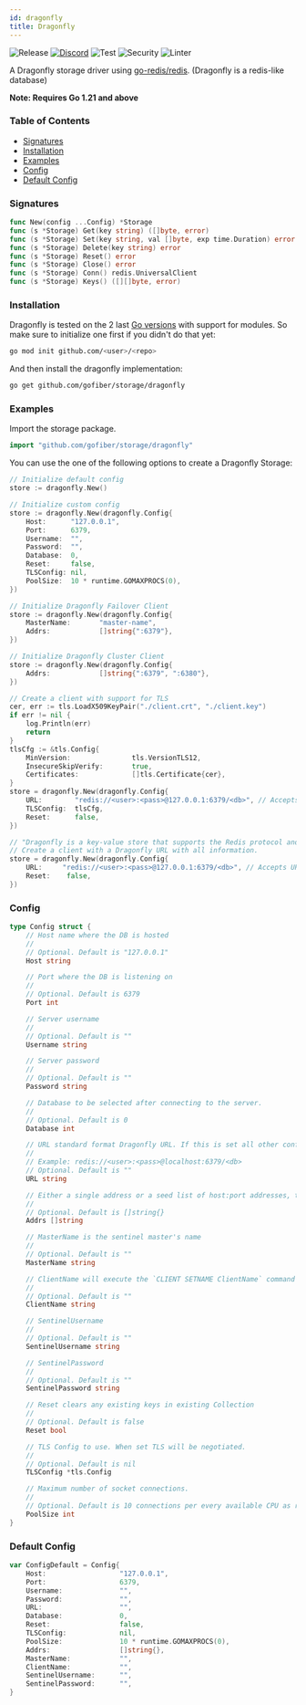 ```yaml
---
id: dragonfly
title: Dragonfly
---
```


![Release](https://img.shields.io/github/v/tag/gofiber/storage?filter=redis*)
[![Discord](https://img.shields.io/discord/704680098577514527?style=flat&label=%F0%9F%92%AC%20discord&color=00ACD7)](https://gofiber.io/discord)
![Test](https://img.shields.io/github/actions/workflow/status/gofiber/storage/test-redis.yml?label=Tests)
![Security](https://img.shields.io/github/actions/workflow/status/gofiber/storage/gosec.yml?label=Security)
![Linter](https://img.shields.io/github/actions/workflow/status/gofiber/storage/linter.yml?label=Linter)

A Dragonfly storage driver using [go-redis/redis](https://github.com/go-redis/redis). (Dragonfly is a redis-like database)

**Note: Requires Go 1.21 and above**

### Table of Contents
- [Signatures](../dragonfly/README.md#signatures)
- [Installation](../dragonfly/README.md#installation)
- [Examples](../dragonfly/README.md#examples)
- [Config](../dragonfly/README.md#config)
- [Default Config](../dragonfly/README.md#default-config)

### Signatures
```go
func New(config ...Config) *Storage
func (s *Storage) Get(key string) ([]byte, error)
func (s *Storage) Set(key string, val []byte, exp time.Duration) error
func (s *Storage) Delete(key string) error
func (s *Storage) Reset() error
func (s *Storage) Close() error
func (s *Storage) Conn() redis.UniversalClient
func (s *Storage) Keys() ([][]byte, error)
```
### Installation
Dragonfly is tested on the 2 last [Go versions](https://golang.org/dl/) with support for modules. So make sure to initialize one first if you didn't do that yet:
```bash
go mod init github.com/<user>/<repo>
```
And then install the dragonfly implementation:
```bash
go get github.com/gofiber/storage/dragonfly
```

### Examples
Import the storage package.
```go
import "github.com/gofiber/storage/dragonfly"
```

You can use the one of the following options to create a Dragonfly Storage:
```go
// Initialize default config
store := dragonfly.New()

// Initialize custom config
store := dragonfly.New(dragonfly.Config{
	Host:      "127.0.0.1",
	Port:      6379,
	Username:  "",
	Password:  "",
	Database:  0,
	Reset:     false,
	TLSConfig: nil,
	PoolSize:  10 * runtime.GOMAXPROCS(0),
})

// Initialize Dragonfly Failover Client
store := dragonfly.New(dragonfly.Config{
	MasterName:       "master-name",
	Addrs:            []string{":6379"},
})

// Initialize Dragonfly Cluster Client
store := dragonfly.New(dragonfly.Config{
	Addrs:            []string{":6379", ":6380"},
})

// Create a client with support for TLS
cer, err := tls.LoadX509KeyPair("./client.crt", "./client.key")
if err != nil {
	log.Println(err)
	return
}
tlsCfg := &tls.Config{
	MinVersion:               tls.VersionTLS12,
	InsecureSkipVerify:       true,
	Certificates:             []tls.Certificate{cer},
}
store = dragonfly.New(dragonfly.Config{
	URL:     	"redis://<user>:<pass>@127.0.0.1:6379/<db>", // Accepts URLs starting with Dragonfly redis
	TLSConfig: 	tlsCfg,
	Reset:    	false,
})

// "Dragonfly is a key-value store that supports the Redis protocol and is compatible with Redis clients."
// Create a client with a Dragonfly URL with all information.
store = dragonfly.New(dragonfly.Config{
	URL:     "redis://<user>:<pass>@127.0.0.1:6379/<db>", // Accepts URLs starting with Dragonfly redis
	Reset:    false,
})
```

### Config
```go
type Config struct {
	// Host name where the DB is hosted
	//
	// Optional. Default is "127.0.0.1"
	Host string

	// Port where the DB is listening on
	//
	// Optional. Default is 6379
	Port int

	// Server username
	//
	// Optional. Default is ""
	Username string

	// Server password
	//
	// Optional. Default is ""
	Password string

	// Database to be selected after connecting to the server.
	//
	// Optional. Default is 0
	Database int

	// URL standard format Dragonfly URL. If this is set all other config options, Host, Port, Username, Password, Database have no effect.
	//
	// Example: redis://<user>:<pass>@localhost:6379/<db>
	// Optional. Default is ""
	URL string

	// Either a single address or a seed list of host:port addresses, this enables FailoverClient and ClusterClient
	//
	// Optional. Default is []string{}
	Addrs []string

	// MasterName is the sentinel master's name
	//
	// Optional. Default is ""
	MasterName string

	// ClientName will execute the `CLIENT SETNAME ClientName` command for each conn.
	//
	// Optional. Default is ""
	ClientName string

	// SentinelUsername
	//
	// Optional. Default is ""
	SentinelUsername string

	// SentinelPassword
	//
	// Optional. Default is ""
	SentinelPassword string

	// Reset clears any existing keys in existing Collection
	//
	// Optional. Default is false
	Reset bool

	// TLS Config to use. When set TLS will be negotiated.
	//
	// Optional. Default is nil
	TLSConfig *tls.Config

	// Maximum number of socket connections.
	//
	// Optional. Default is 10 connections per every available CPU as reported by runtime.GOMAXPROCS.
	PoolSize int
}
```

### Default Config
```go
var ConfigDefault = Config{
	Host:                  "127.0.0.1",
	Port:                  6379,
	Username:              "",
	Password:              "",
	URL:                   "",
	Database:              0,
	Reset:                 false,
	TLSConfig:             nil,
	PoolSize:              10 * runtime.GOMAXPROCS(0),
	Addrs:                 []string{},
	MasterName:            "",
	ClientName:            "",
	SentinelUsername:      "",
	SentinelPassword:      "",
}
```

